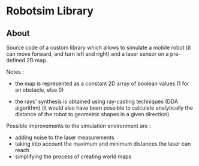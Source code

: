 # Robotsim Library

## About

Source code of a custom library which allows to simulate a mobile robot (it can move forward, and turn left and right) and a laser sensor on a pre-defined 2D map.



Notes :

* the map is represented as a constant 2D array of boolean values (1 for an obstacle, else 0)

* the rays' synthesis is obtained using ray-casting techniques (DDA algorithm) (it would also have been possible to calculate analytically the distance of the robot to geometric shapes in a given direction)



Possible improvements to the simulation environment are :

- adding noise to the laser measurements
- taking into account the maximum and minimum distances the laser can reach
- simplifying the process of creating world maps
